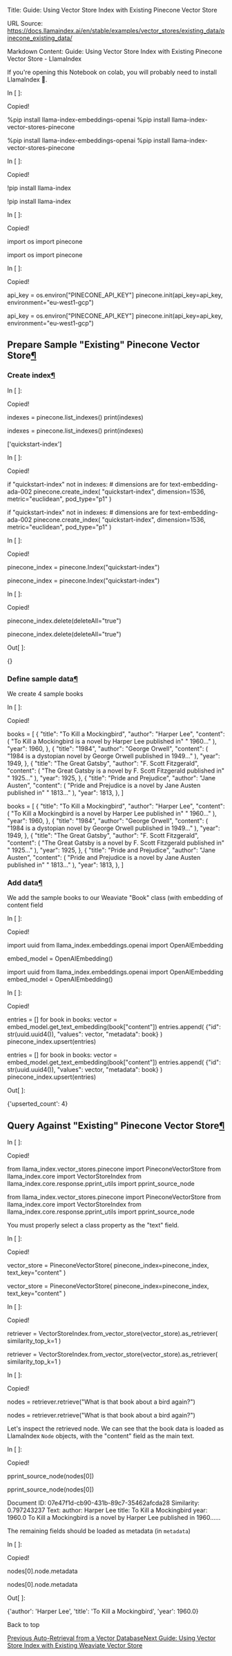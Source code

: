 Title: Guide: Using Vector Store Index with Existing Pinecone Vector Store

URL Source: https://docs.llamaindex.ai/en/stable/examples/vector_stores/existing_data/pinecone_existing_data/

Markdown Content:
Guide: Using Vector Store Index with Existing Pinecone Vector Store - LlamaIndex


If you're opening this Notebook on colab, you will probably need to install LlamaIndex 🦙.

In \[ \]:

Copied!

%pip install llama\-index\-embeddings\-openai
%pip install llama\-index\-vector\-stores\-pinecone

%pip install llama-index-embeddings-openai %pip install llama-index-vector-stores-pinecone

In \[ \]:

Copied!

!pip install llama\-index

!pip install llama-index

In \[ \]:

Copied!

import os
import pinecone

import os import pinecone

In \[ \]:

Copied!

api\_key \= os.environ\["PINECONE\_API\_KEY"\]
pinecone.init(api\_key\=api\_key, environment\="eu-west1-gcp")

api\_key = os.environ\["PINECONE\_API\_KEY"\] pinecone.init(api\_key=api\_key, environment="eu-west1-gcp")

Prepare Sample "Existing" Pinecone Vector Store[¶](https://docs.llamaindex.ai/en/stable/examples/vector_stores/existing_data/pinecone_existing_data/#prepare-sample-existing-pinecone-vector-store)
---------------------------------------------------------------------------------------------------------------------------------------------------------------------------------------------------

### Create index[¶](https://docs.llamaindex.ai/en/stable/examples/vector_stores/existing_data/pinecone_existing_data/#create-index)

In \[ \]:

Copied!

indexes \= pinecone.list\_indexes()
print(indexes)

indexes = pinecone.list\_indexes() print(indexes)

\['quickstart-index'\]

In \[ \]:

Copied!

if "quickstart-index" not in indexes:
    \# dimensions are for text-embedding-ada-002
    pinecone.create\_index(
        "quickstart-index", dimension\=1536, metric\="euclidean", pod\_type\="p1"
    )

if "quickstart-index" not in indexes: # dimensions are for text-embedding-ada-002 pinecone.create\_index( "quickstart-index", dimension=1536, metric="euclidean", pod\_type="p1" )

In \[ \]:

Copied!

pinecone\_index \= pinecone.Index("quickstart-index")

pinecone\_index = pinecone.Index("quickstart-index")

In \[ \]:

Copied!

pinecone\_index.delete(deleteAll\="true")

pinecone\_index.delete(deleteAll="true")

Out\[ \]:

{}

### Define sample data[¶](https://docs.llamaindex.ai/en/stable/examples/vector_stores/existing_data/pinecone_existing_data/#define-sample-data)

We create 4 sample books

In \[ \]:

Copied!

books \= \[
    {
        "title": "To Kill a Mockingbird",
        "author": "Harper Lee",
        "content": (
            "To Kill a Mockingbird is a novel by Harper Lee published in"
            " 1960..."
        ),
        "year": 1960,
    },
    {
        "title": "1984",
        "author": "George Orwell",
        "content": (
            "1984 is a dystopian novel by George Orwell published in 1949..."
        ),
        "year": 1949,
    },
    {
        "title": "The Great Gatsby",
        "author": "F. Scott Fitzgerald",
        "content": (
            "The Great Gatsby is a novel by F. Scott Fitzgerald published in"
            " 1925..."
        ),
        "year": 1925,
    },
    {
        "title": "Pride and Prejudice",
        "author": "Jane Austen",
        "content": (
            "Pride and Prejudice is a novel by Jane Austen published in"
            " 1813..."
        ),
        "year": 1813,
    },
\]

books = \[ { "title": "To Kill a Mockingbird", "author": "Harper Lee", "content": ( "To Kill a Mockingbird is a novel by Harper Lee published in" " 1960..." ), "year": 1960, }, { "title": "1984", "author": "George Orwell", "content": ( "1984 is a dystopian novel by George Orwell published in 1949..." ), "year": 1949, }, { "title": "The Great Gatsby", "author": "F. Scott Fitzgerald", "content": ( "The Great Gatsby is a novel by F. Scott Fitzgerald published in" " 1925..." ), "year": 1925, }, { "title": "Pride and Prejudice", "author": "Jane Austen", "content": ( "Pride and Prejudice is a novel by Jane Austen published in" " 1813..." ), "year": 1813, }, \]

### Add data[¶](https://docs.llamaindex.ai/en/stable/examples/vector_stores/existing_data/pinecone_existing_data/#add-data)

We add the sample books to our Weaviate "Book" class (with embedding of content field

In \[ \]:

Copied!

import uuid
from llama\_index.embeddings.openai import OpenAIEmbedding

embed\_model \= OpenAIEmbedding()

import uuid from llama\_index.embeddings.openai import OpenAIEmbedding embed\_model = OpenAIEmbedding()

In \[ \]:

Copied!

entries \= \[\]
for book in books:
    vector \= embed\_model.get\_text\_embedding(book\["content"\])
    entries.append(
        {"id": str(uuid.uuid4()), "values": vector, "metadata": book}
    )
pinecone\_index.upsert(entries)

entries = \[\] for book in books: vector = embed\_model.get\_text\_embedding(book\["content"\]) entries.append( {"id": str(uuid.uuid4()), "values": vector, "metadata": book} ) pinecone\_index.upsert(entries)

Out\[ \]:

{'upserted\_count': 4}

Query Against "Existing" Pinecone Vector Store[¶](https://docs.llamaindex.ai/en/stable/examples/vector_stores/existing_data/pinecone_existing_data/#query-against-existing-pinecone-vector-store)
-------------------------------------------------------------------------------------------------------------------------------------------------------------------------------------------------

In \[ \]:

Copied!

from llama\_index.vector\_stores.pinecone import PineconeVectorStore
from llama\_index.core import VectorStoreIndex
from llama\_index.core.response.pprint\_utils import pprint\_source\_node

from llama\_index.vector\_stores.pinecone import PineconeVectorStore from llama\_index.core import VectorStoreIndex from llama\_index.core.response.pprint\_utils import pprint\_source\_node

You must properly select a class property as the "text" field.

In \[ \]:

Copied!

vector\_store \= PineconeVectorStore(
    pinecone\_index\=pinecone\_index, text\_key\="content"
)

vector\_store = PineconeVectorStore( pinecone\_index=pinecone\_index, text\_key="content" )

In \[ \]:

Copied!

retriever \= VectorStoreIndex.from\_vector\_store(vector\_store).as\_retriever(
    similarity\_top\_k\=1
)

retriever = VectorStoreIndex.from\_vector\_store(vector\_store).as\_retriever( similarity\_top\_k=1 )

In \[ \]:

Copied!

nodes \= retriever.retrieve("What is that book about a bird again?")

nodes = retriever.retrieve("What is that book about a bird again?")

Let's inspect the retrieved node. We can see that the book data is loaded as LlamaIndex `Node` objects, with the "content" field as the main text.

In \[ \]:

Copied!

pprint\_source\_node(nodes\[0\])

pprint\_source\_node(nodes\[0\])

Document ID: 07e47f1d-cb90-431b-89c7-35462afcda28
Similarity: 0.797243237
Text: author: Harper Lee title: To Kill a Mockingbird year: 1960.0  To
Kill a Mockingbird is a novel by Harper Lee published in 1960......

The remaining fields should be loaded as metadata (in `metadata`)

In \[ \]:

Copied!

nodes\[0\].node.metadata

nodes\[0\].node.metadata

Out\[ \]:

{'author': 'Harper Lee', 'title': 'To Kill a Mockingbird', 'year': 1960.0}

Back to top

[Previous Auto-Retrieval from a Vector Database](https://docs.llamaindex.ai/en/stable/examples/vector_stores/elasticsearch_auto_retriever/)[Next Guide: Using Vector Store Index with Existing Weaviate Vector Store](https://docs.llamaindex.ai/en/stable/examples/vector_stores/existing_data/weaviate_existing_data/)
